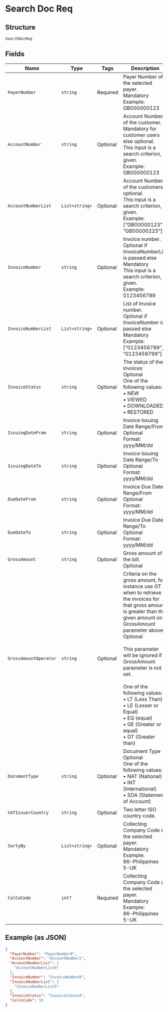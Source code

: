 
# Search Doc Req

## Structure

`SearchDocReq`

## Fields

| Name | Type | Tags | Description |
|  --- | --- | --- | --- |
| `PayerNumber` | `string` | Required | Payer Number of the selected payer.<br>Mandatory<br>Example: GB000000123 |
| `AccountNumber` | `string` | Optional | Account Number of the customer.<br>Mandatory for customer users else optional.<br>This input is a search criterion, if given.<br>Example: GB000000123 |
| `AccountNumberList` | `List<string>` | Optional | Account Number of the customers.<br>optional.<br>This input is a search criterion, if given.<br>Example: [“GB00000123”, “GB00000225”] |
| `InvoiceNumber` | `string` | Optional | Invoice number.<br>Optional if InvoiceNumberList is passed else Mandatory<br>This input is a search criterion, if given.<br>Example: 0123456789 |
| `InvoiceNumberList` | `List<string>` | Optional | List of Invoice number.<br>Optional if InvoiceNumber is passed else Mandatory<br>Example: [“0123456789”, “0123459799”] |
| `InvoiceStatus` | `string` | Optional | The status of the invoices<br>Optional<br>One of the following values:<br>•	NEW<br>•	VIEWED<br>•	DOWNLOADED<br>•	RESTORED |
| `IssuingDateFrom` | `string` | Optional | Invoice Issuing Date Range/From<br>Optional<br>Format: yyyy/MM/dd |
| `IssuingDateTo` | `string` | Optional | Invoice Issuing Date Range/To<br>Optional<br>Format: yyyy/MM/dd |
| `DueDateFrom` | `string` | Optional | Invoice Due Date Range/From<br>Optional<br>Format: yyyy/MM/dd |
| `DueDateTo` | `string` | Optional | Invoice Due Date Range/To<br>Optional<br>Format: yyyy/MM/dd |
| `GrossAmount` | `string` | Optional | Gross amount of the bill.<br>Optional |
| `GrossAmountOperator` | `string` | Optional | Criteria on the gross amount, for instance use GT when to retrieve the invoices for that gross amount is greater than the given amount on GrossAmount parameter above.<br>Optional<br><br>This parameter will be ignored if GrossAmount parameter is not set.<br><br>One of the following values:<br>•	LT (Less Than)<br>•	LE (Lesser or Equal)<br>•	EQ (equal)<br>•	GE (Greater or equal)<br>•	GT (Greater than) |
| `DocumentType` | `string` | Optional | Document Type<br>Optional<br>One of the following values:<br>•	NAT (National)<br>•	INT (International)<br>•	SOA (Statement of Account) |
| `VATIssuerCountry` | `string` | Optional | Two letter ISO country code. |
| `SortyBy` | `List<string>` | Optional | Collecting Company Code of the selected payer.<br>Mandatory<br>Example:<br>86-Philippines<br>5-UK |
| `ColCoCode` | `int?` | Required | Collecting Company Code of the selected payer.<br>Mandatory<br>Example:<br>86-Philippines<br>5-UK |

## Example (as JSON)

```json
{
  "PayerNumber": "PayerNumber0",
  "AccountNumber": "AccountNumber2",
  "AccountNumberList": [
    "AccountNumberList0"
  ],
  "InvoiceNumber": "InvoiceNumber0",
  "InvoiceNumberList": [
    "InvoiceNumberList5"
  ],
  "InvoiceStatus": "InvoiceStatus4",
  "ColCoCode": 50
}
```

